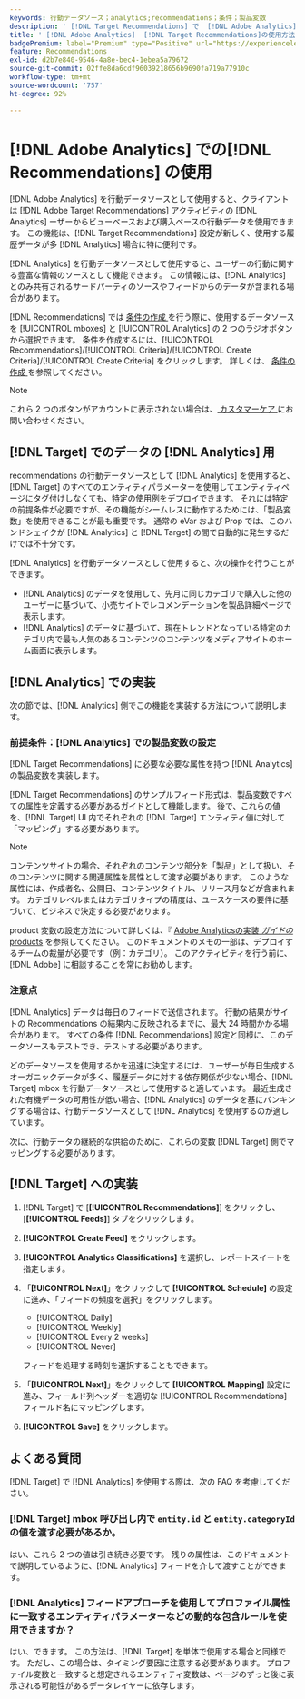```yaml
---
keywords: 行動データソース；analytics;recommendations；条件；製品変数
description: ' [!DNL Target Recommendations] で  [!DNL Adobe Analytics]  を行動データソースとして使用する方法を説明します。'
title: ' [!DNL Adobe Analytics]  [!DNL Target Recommendations]の使用方法'
badgePremium: label="Premium" type="Positive" url="https://experienceleague.adobe.com/docs/target/using/introduction/intro.html?lang=ja#premium newtab=true" tooltip="Target Premium に含まれる機能を確認してください。"
feature: Recommendations
exl-id: d2b7e840-9546-4a8e-bec4-1ebea5a79672
source-git-commit: 02ffe8da6cdf96039218656b9690fa719a77910c
workflow-type: tm+mt
source-wordcount: '757'
ht-degree: 92%

---
```


# [!DNL Adobe Analytics] での[!DNL Recommendations] の使用

[!DNL Adobe Analytics] を行動データソースとして使用すると、クライアントは [!DNL Adobe Target Recommendations] アクティビティの [!DNL Analytics] ーザーからビューベースおよび購入ベースの行動データを使用できます。 この機能は、[!DNL Target Recommendations] 設定が新しく、使用する履歴データが多 [!DNL Analytics] 場合に特に便利です。

[!DNL Analytics] を行動データソースとして使用すると、ユーザーの行動に関する豊富な情報のソースとして機能できます。 この情報には、[!DNL Analytics] とのみ共有されるサードパーティのソースやフィードからのデータが含まれる場合があります。

[!DNL Recommendations] では [ 条件の作成 ](/help/main/c-recommendations/c-algorithms/create-new-algorithm.md) を行う際に、使用するデータソースを [!UICONTROL mboxes] と [!UICONTROL Analytics] の 2 つのラジオボタンから選択できます。 条件を作成するには、[!UICONTROL Recommendations]/[!UICONTROL Criteria]/[!UICONTROL Create Criteria]/[!UICONTROL Create Criteria] をクリックします。 詳しくは、 [条件の作成 ](/help/main/c-recommendations/c-algorithms/create-new-algorithm.md)を参照してください。

>[!NOTE]
>
>これら 2 つのボタンがアカウントに表示されない場合は、[ カスタマーケア ](/help/main/cmp-resources-and-contact-information.md#reference_ACA3391A00EF467B87930A450050077C) にお問い合わせください。

## [!DNL Target] でのデータの [!DNL Analytics] 用

recommendations の行動データソースとして [!DNL Analytics] を使用すると、[!DNL Target] のすべてのエンティティパラメーターを使用してエンティティページにタグ付けしなくても、特定の使用例をデプロイできます。 それには特定の前提条件が必要ですが、その機能がシームレスに動作するためには、「製品変数」を使用できることが最も重要です。 通常の eVar および Prop では、このハンドシェイクが [!DNL Analytics] と [!DNL Target] の間で自動的に発生するだけでは不十分です。

[!DNL Analytics] を行動データソースとして使用すると、次の操作を行うことができます。

* [!DNL Analytics] のデータを使用して、先月に同じカテゴリで購入した他のユーザーに基づいて、小売サイトでレコメンデーションを製品詳細ページで表示します。
* [!DNL Analytics] のデータに基づいて、現在トレンドとなっている特定のカテゴリ内で最も人気のあるコンテンツのコンテンツをメディアサイトのホーム画面に表示します。

## [!DNL Analytics] での実装

次の節では、[!DNL Analytics] 側でこの機能を実装する方法について説明します。

### 前提条件：[!DNL Analytics] での製品変数の設定

[!DNL Target Recommendations] に必要な必要な属性を持つ [!DNL Analytics] の製品変数を実装します。

[!DNL Target Recommendations] のサンプルフィード形式は、製品変数ですべての属性を定義する必要があるガイドとして機能します。 後で、これらの値を、[!DNL Target] UI 内でそれぞれの [!DNL Target] エンティティ値に対して「マッピング」する必要があります。

>[!NOTE]
>
>コンテンツサイトの場合、それぞれのコンテンツ部分を「製品」として扱い、そのコンテンツに関する関連属性を属性として渡す必要があります。 このような属性には、作成者名、公開日、コンテンツタイトル、リリース月などが含まれます。 カテゴリレベルまたはカテゴリタイプの精度は、ユースケースの要件に基づいて、ビジネスで決定する必要があります。

product 変数の設定方法について詳しくは、『 [Adobe Analyticsの実装 *ガイドの* products](https://experienceleague.adobe.com/ja/docs/analytics/implementation/vars/page-vars/products) を参照してください。 このドキュメントのメモの一部は、デプロイするチームの裁量が必要です（例：カテゴリ）。 このアクティビティを行う前に、[!DNL Adobe] に相談することを常にお勧めします。

### 注意点

[!DNL Analytics] データは毎日のフィードで送信されます。 行動の結果がサイトの Recommendations の結果内に反映されるまでに、最大 24 時間かかる場合があります。 すべての条件 [!DNL Recommendations] 設定と同様に、このデータソースもテストでき、テストする必要があります。

どのデータソースを使用するかを迅速に決定するには、ユーザーが毎日生成するオーガニックデータが多く、履歴データに対する依存関係が少ない場合、[!DNL Target] mbox を行動データソースとして使用すると適しています。 最近生成された有機データの可用性が低い場合、[!DNL Analytics] のデータを基にバンキングする場合は、行動データソースとして [!DNL Analytics] を使用するのが適しています。

次に、行動データの継続的な供給のために、これらの変数 [!DNL Target] 側でマッピングする必要があります。

## [!DNL Target] への実装

1. [!DNL Target] で [**[!UICONTROL Recommendations]**] をクリックし、[**[!UICONTROL Feeds]**] タブをクリックします。

1. **[!UICONTROL Create Feed]** をクリックします。

1. **[!UICONTROL Analytics Classifications]** を選択し、レポートスイートを指定します。

1. 「**[!UICONTROL Next]**」をクリックして **[!UICONTROL Schedule]** の設定に進み、「フィードの頻度を選択」をクリックします。

   * [!UICONTROL Daily]
   * [!UICONTROL Weekly]
   * [!UICONTROL Every 2 weeks]
   * [!UICONTROL Never]

   フィードを処理する時刻を選択することもできます。

1. 「**[!UICONTROL Next]**」をクリックして **[!UICONTROL Mapping]** 設定に進み、フィールド列ヘッダーを適切な [!UICONTROL Recommendations] フィールド名にマッピングします。

1. **[!UICONTROL Save]** をクリックします。

## よくある質問

[!DNL Target] で [!DNL Analytics] を使用する際は、次の FAQ を考慮してください。

### [!DNL Target] mbox 呼び出し内で `entity.id` と `entity.categoryId` の値を渡す必要があるか。

はい、これら 2 つの値は引き続き必要です。 残りの属性は、このドキュメントで説明しているように、[!DNL Analytics] フィードを介して渡すことができます。

### [!DNL Analytics] フィードアプローチを使用してプロファイル属性に一致するエンティティパラメーターなどの動的な包含ルールを使用できますか？

はい、できます。 この方法は、[!DNL Target] を単体で使用する場合と同様です。 ただし、この場合は、タイミング要因に注意する必要があります。 プロファイル変数と一致すると想定されるエンティティ変数は、ページのずっと後に表示される可能性があるデータレイヤーに依存します。
